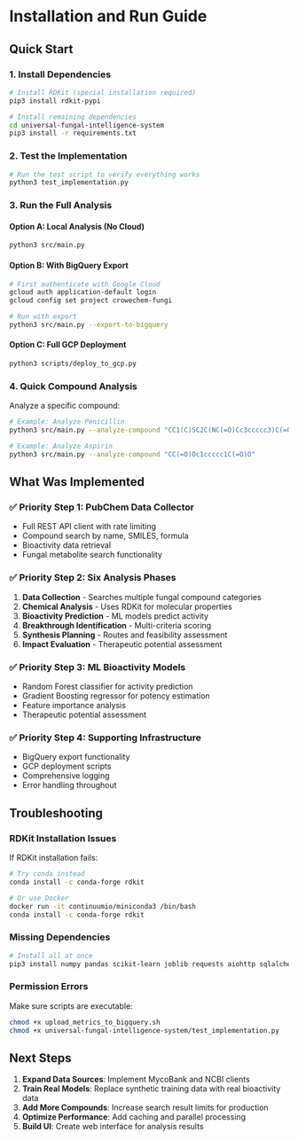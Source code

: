 # Installation and Run Guide

## Quick Start

### 1. Install Dependencies

```bash
# Install RDKit (special installation required)
pip3 install rdkit-pypi

# Install remaining dependencies
cd universal-fungal-intelligence-system
pip3 install -r requirements.txt
```

### 2. Test the Implementation

```bash
# Run the test script to verify everything works
python3 test_implementation.py
```

### 3. Run the Full Analysis

#### Option A: Local Analysis (No Cloud)
```bash
python3 src/main.py
```

#### Option B: With BigQuery Export
```bash
# First authenticate with Google Cloud
gcloud auth application-default login
gcloud config set project crowechem-fungi

# Run with export
python3 src/main.py --export-to-bigquery
```

#### Option C: Full GCP Deployment
```bash
python3 scripts/deploy_to_gcp.py
```

### 4. Quick Compound Analysis

Analyze a specific compound:
```bash
# Example: Analyze Penicillin
python3 src/main.py --analyze-compound "CC1(C)SC2C(NC(=O)Cc3ccccc3)C(=O)N2C1C(=O)O"

# Example: Analyze Aspirin
python3 src/main.py --analyze-compound "CC(=O)Oc1ccccc1C(=O)O"
```

## What Was Implemented

### ✅ Priority Step 1: PubChem Data Collector
- Full REST API client with rate limiting
- Compound search by name, SMILES, formula
- Bioactivity data retrieval
- Fungal metabolite search functionality

### ✅ Priority Step 2: Six Analysis Phases
1. **Data Collection** - Searches multiple fungal compound categories
2. **Chemical Analysis** - Uses RDKit for molecular properties
3. **Bioactivity Prediction** - ML models predict activity
4. **Breakthrough Identification** - Multi-criteria scoring
5. **Synthesis Planning** - Routes and feasibility assessment
6. **Impact Evaluation** - Therapeutic potential assessment

### ✅ Priority Step 3: ML Bioactivity Models
- Random Forest classifier for activity prediction
- Gradient Boosting regressor for potency estimation
- Feature importance analysis
- Therapeutic potential assessment

### ✅ Priority Step 4: Supporting Infrastructure
- BigQuery export functionality
- GCP deployment scripts
- Comprehensive logging
- Error handling throughout

## Troubleshooting

### RDKit Installation Issues
If RDKit installation fails:
```bash
# Try conda instead
conda install -c conda-forge rdkit

# Or use Docker
docker run -it continuumio/miniconda3 /bin/bash
conda install -c conda-forge rdkit
```

### Missing Dependencies
```bash
# Install all at once
pip3 install numpy pandas scikit-learn joblib requests aiohttp sqlalchemy pytest google-cloud-bigquery google-cloud-storage rdkit-pypi
```

### Permission Errors
Make sure scripts are executable:
```bash
chmod +x upload_metrics_to_bigquery.sh
chmod +x universal-fungal-intelligence-system/test_implementation.py
```

## Next Steps

1. **Expand Data Sources**: Implement MycoBank and NCBI clients
2. **Train Real Models**: Replace synthetic training data with real bioactivity data
3. **Add More Compounds**: Increase search result limits for production
4. **Optimize Performance**: Add caching and parallel processing
5. **Build UI**: Create web interface for analysis results 